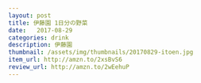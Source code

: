 ```yaml
---
layout: post
title: 伊藤園 1日分の野菜
date:   2017-08-29
categories: drink
description: 伊藤園
thumbnail: /assets/img/thumbnails/20170829-itoen.jpg
item_url: http://amzn.to/2xsBvS6
review_url: http://amzn.to/2wEehuP
---
```


